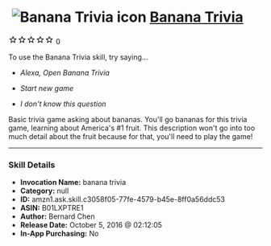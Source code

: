 # &nbsp;<img src="skill_icon" alt="Banana Trivia icon" width="36"> [Banana Trivia](http://alexa.amazon.com/#skills/amzn1.ask.skill.c3058f05-77fe-4579-b45e-8ff0a56ddc53)
![0 stars](../../images/ic_star_border_black_18dp_1x.png)![0 stars](../../images/ic_star_border_black_18dp_1x.png)![0 stars](../../images/ic_star_border_black_18dp_1x.png)![0 stars](../../images/ic_star_border_black_18dp_1x.png)![0 stars](../../images/ic_star_border_black_18dp_1x.png) 0

To use the Banana Trivia skill, try saying...

* *Alexa, Open Banana Trivia*

* *Start new game*

* *I don't know this question*

Basic trivia game asking about bananas. You'll go bananas for this trivia game, learning about America's #1 fruit. This description won't go into too much detail about the fruit because for that, you'll need to play the game!

***

### Skill Details

* **Invocation Name:** banana trivia
* **Category:** null
* **ID:** amzn1.ask.skill.c3058f05-77fe-4579-b45e-8ff0a56ddc53
* **ASIN:** B01LXPTRE1
* **Author:** Bernard Chen
* **Release Date:** October 5, 2016 @ 02:12:05
* **In-App Purchasing:** No
